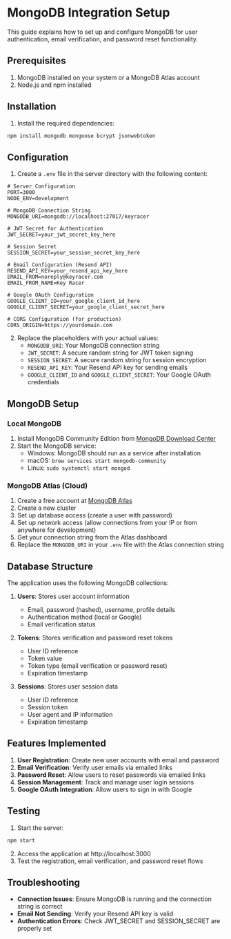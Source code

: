 # MongoDB Integration Setup

This guide explains how to set up and configure MongoDB for user authentication, email verification, and password reset functionality.

## Prerequisites

1. MongoDB installed on your system or a MongoDB Atlas account
2. Node.js and npm installed

## Installation

1. Install the required dependencies:

```bash
npm install mongodb mongoose bcrypt jsonwebtoken
```

## Configuration

1. Create a `.env` file in the server directory with the following content:

```
# Server Configuration
PORT=3000
NODE_ENV=development

# MongoDB Connection String
MONGODB_URI=mongodb://localhost:27017/keyracer

# JWT Secret for Authentication
JWT_SECRET=your_jwt_secret_key_here

# Session Secret
SESSION_SECRET=your_session_secret_key_here

# Email Configuration (Resend API)
RESEND_API_KEY=your_resend_api_key_here
EMAIL_FROM=noreply@keyracer.com
EMAIL_FROM_NAME=Key Racer

# Google OAuth Configuration
GOOGLE_CLIENT_ID=your_google_client_id_here
GOOGLE_CLIENT_SECRET=your_google_client_secret_here

# CORS Configuration (for production)
CORS_ORIGIN=https://yourdomain.com
```

2. Replace the placeholders with your actual values:
   - `MONGODB_URI`: Your MongoDB connection string
   - `JWT_SECRET`: A secure random string for JWT token signing
   - `SESSION_SECRET`: A secure random string for session encryption
   - `RESEND_API_KEY`: Your Resend API key for sending emails
   - `GOOGLE_CLIENT_ID` and `GOOGLE_CLIENT_SECRET`: Your Google OAuth credentials

## MongoDB Setup

### Local MongoDB

1. Install MongoDB Community Edition from [MongoDB Download Center](https://www.mongodb.com/try/download/community)
2. Start the MongoDB service:
   - Windows: MongoDB should run as a service after installation
   - macOS: `brew services start mongodb-community`
   - Linux: `sudo systemctl start mongod`

### MongoDB Atlas (Cloud)

1. Create a free account at [MongoDB Atlas](https://www.mongodb.com/cloud/atlas)
2. Create a new cluster
3. Set up database access (create a user with password)
4. Set up network access (allow connections from your IP or from anywhere for development)
5. Get your connection string from the Atlas dashboard
6. Replace the `MONGODB_URI` in your `.env` file with the Atlas connection string

## Database Structure

The application uses the following MongoDB collections:

1. **Users**: Stores user account information
   - Email, password (hashed), username, profile details
   - Authentication method (local or Google)
   - Email verification status

2. **Tokens**: Stores verification and password reset tokens
   - User ID reference
   - Token value
   - Token type (email verification or password reset)
   - Expiration timestamp

3. **Sessions**: Stores user session data
   - User ID reference
   - Session token
   - User agent and IP information
   - Expiration timestamp

## Features Implemented

1. **User Registration**: Create new user accounts with email and password
2. **Email Verification**: Verify user emails via emailed links
3. **Password Reset**: Allow users to reset passwords via emailed links
4. **Session Management**: Track and manage user login sessions
5. **Google OAuth Integration**: Allow users to sign in with Google

## Testing

1. Start the server:
```bash
npm start
```

2. Access the application at http://localhost:3000
3. Test the registration, email verification, and password reset flows

## Troubleshooting

- **Connection Issues**: Ensure MongoDB is running and the connection string is correct
- **Email Not Sending**: Verify your Resend API key is valid
- **Authentication Errors**: Check JWT_SECRET and SESSION_SECRET are properly set 